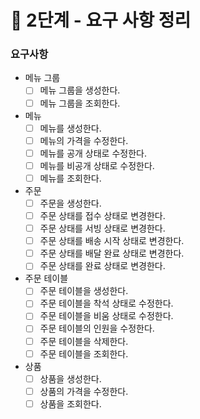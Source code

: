 # 🚀 2단계 - 요구 사항 정리

### 요구사항
- 메뉴 그룹
  - [ ] 메뉴 그룹을 생성한다.
  - [ ] 메뉴 그룹을 조회한다.

- 메뉴
  - [ ] 메뉴를 생성한다.
  - [ ] 메뉴의 가격을 수정한다.
  - [ ] 메뉴를 공개 상태로 수정한다.
  - [ ] 메뉴를 비공개 상태로 수정한다.
  - [ ] 메뉴를 조회한다.

- 주문 
  - [ ] 주문을 생성한다.
  - [ ] 주문 상태를 접수 상태로 변경한다.
  - [ ] 주문 상태를 서빙 상태로 변경한다.
  - [ ] 주문 상태를 배송 시작 상태로 변경한다.
  - [ ] 주문 상태를 배달 완료 상태로 변경한다.
  - [ ] 주문 상태를 완료 상태로 변경한다.

- 주문 테이블
  - [ ] 주문 테이블을 생성한다.
  - [ ] 주문 테이블을 착석 상태로 수정한다.
  - [ ] 주문 테이블을 비움 상태로 수정한다.
  - [ ] 주문 테이블의 인원을 수정한다.
  - [ ] 주문 테이블을 삭제한다.
  - [ ] 주문 테이블을 조회한다.

- 상품
  - [ ] 상품을 생성한다.
  - [ ] 상품의 가격을 수정한다.
  - [ ] 상품을 조회한다.

